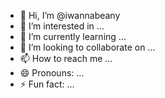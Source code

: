 - 👋 Hi, I’m @iwannabeany
- 👀 I’m interested in ...
- 🌱 I’m currently learning ...
- 💞️ I’m looking to collaborate on ...
- 📫 How to reach me ...
- 😄 Pronouns: ...
- ⚡ Fun fact: ...

<!---
iwannabeany/iwannabeany is a ✨ special ✨ repository because its `README.md` (this file) appears on your GitHub profile.
You can click the Preview link to take a look at your changes.
--->
